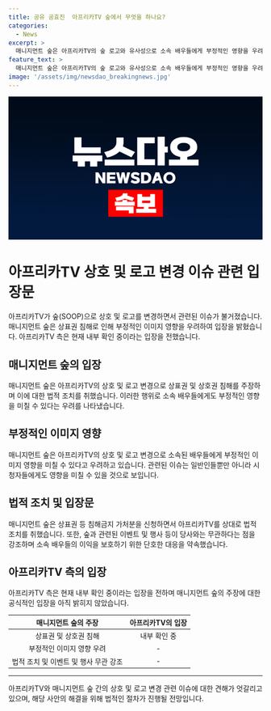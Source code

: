 ```yaml
---
title: 공유 공효진  아프리카TV 숲에서 무엇을 하나요?
categories:
  - News
excerpt: >
  매니지먼트 숲은 아프리카TV의 숲 로고와 유사성으로 소속 배우들에게 부정적인 영향을 우려해 상표권 침해 금지 가처분을 신청하였다. 아프리카TV는 소속된 방송인들의 논란으로 일반인들의 시선이 여전히 부정적이고, 매니지먼트 숲은 아프리카TV의 행위가 소속 배우들의 이미지와 회사 명성에 부정적 영향을 끼칠 것으로 우려하며 법적 대응을 예고했다. 아프리카TV는 현재 내부 확인 중이라는 입장이다.
feature_text: >
  매니지먼트 숲은 아프리카TV의 숲 로고와 유사성으로 소속 배우들에게 부정적인 영향을 우려해 상표권 침해 금지 가처분을 신청하였다. 아프리카TV는 소속된 방송인들의 논란으로 일반인들의 시선이 여전히 부정적이고, 매니지먼트 숲은 아프리카TV의 행위가 소속 배우들의 이미지와 회사 명성에 부정적 영향을 끼칠 것으로 우려하며 법적 대응을 예고했다. 아프리카TV는 현재 내부 확인 중이라는 입장이다.
image: '/assets/img/newsdao_breakingnews.jpg'
---
```


<p><img src="/assets/img/newsdao_breakingnews.jpg" alt="implanttips 속보" /></p>

<h1>아프리카TV 상호 및 로고 변경 이슈 관련 입장문</h1>

<p data-ke-size="size16">아프리카TV가 숲(SOOP)으로 상호 및 로고를 변경하면서 관련된 이슈가 불거졌습니다. 매니지먼트 숲은 상표권 침해로 인해 부정적인 이미지 영향을 우려하여 입장을 밝혔습니다. 아프리카TV 측은 현재 내부 확인 중이라는 입장을 전했습니다.</p>

<h2 data-ke-size="size26">매니지먼트 숲의 입장</h2>

<p data-ke-size="size16">매니지먼트 숲은 아프리카TV의 상호 및 로고 변경으로 상표권 및 상호권 침해를 주장하며 이에 대한 법적 조치를 취했습니다. 이러한 행위로 소속 배우들에게도 부정적인 영향을 미칠 수 있다는 우려를 나타냈습니다.</p>

<h2 data-ke-size="size26">부정적인 이미지 영향</h2>

<p data-ke-size="size16">매니지먼트 숲은 아프리카TV의 상호 및 로고 변경으로 소속된 배우들에게 부정적인 이미지 영향을 미칠 수 있다고 우려하고 있습니다. 관련된 이슈는 일반인들뿐만 아니라 시청자들에게도 영향을 미칠 수 있을 것으로 보입니다.</p>

<h2 data-ke-size="size26">법적 조치 및 입장문</h2>

<p data-ke-size="size16">매니지먼트 숲은 상표권 등 침해금지 가처분을 신청하면서 아프리카TV를 상대로 법적 조치를 취했습니다. 또한, 숲과 관련된 이벤트 및 행사 등이 당사와는 무관하다는 점을 강조하며 소속 배우들의 이익을 보호하기 위한 단호한 대응을 약속했습니다.</p>

<h2 data-ke-size="size26">아프리카TV 측의 입장</h2>

<p data-ke-size="size16">아프리카TV 측은 현재 내부 확인 중이라는 입장을 전하며 매니지먼트 숲의 주장에 대한 공식적인 입장을 아직 밝히지 않았습니다.</p>

<table>
<thead>
<tr>
<th style="text-align: center; height: 17px;"><b>매니지먼트 숲의 주장</b></th>
<th style="text-align: center; height: 17px;"><b>아프리카TV의 입장</b></th>
</tr>
</thead>
<tbody>
<tr>
<td style="text-align: center; height: 17px;">상표권 및 상호권 침해</td>
<td style="text-align: center; height: 17px;">내부 확인 중</td>
</tr>
<tr>
<td style="text-align: center; height: 17px;">부정적인 이미지 영향 우려</td>
<td style="text-align: center; height: 17px;">-</td>
</tr>
<tr>
<td style="text-align: center; height: 17px;">법적 조치 및 이벤트 및 행사 무관 강조</td>
<td style="text-align: center; height: 17px;">-</td>
</tr>
</tbody>
</table>

<hr>

<p data-ke-size="size16">아프리카TV와 매니지먼트 숲 간의 상호 및 로고 변경 관련 이슈에 대한 견해가 엇갈리고 있으며, 해당 사안의 해결을 위해 법적인 절차가 진행될 전망입니다.</p>

